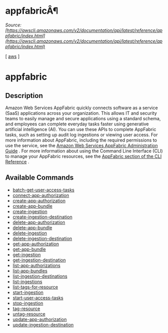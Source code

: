 # appfabricÂ¶

*Source: [https://awscli.amazonaws.com/v2/documentation/api/latest/reference/appfabric/index.html](https://awscli.amazonaws.com/v2/documentation/api/latest/reference/appfabric/index.html)*

[ [aws](https://awscli.amazonaws.com/v2/documentation/api/latest/reference/index.html#cli-aws) ]

# appfabric

## Description

Amazon Web Services AppFabric quickly connects software as a service (SaaS) applications across your organization. This allows IT and security teams to easily manage and secure applications using a standard schema, and employees can complete everyday tasks faster using generative artificial intelligence (AI). You can use these APIs to complete AppFabric tasks, such as setting up audit log ingestions or viewing user access. For more information about AppFabric, including the required permissions to use the service, see the [Amazon Web Services AppFabric Administration Guide](https://docs.aws.amazon.com/appfabric/latest/adminguide/) . For more information about using the Command Line Interface (CLI) to manage your AppFabric resources, see the [AppFabric section of the CLI Reference](https://docs.aws.amazon.com/cli/latest/reference/appfabric/index.html) .

## Available Commands

- [batch-get-user-access-tasks](https://awscli.amazonaws.com/v2/documentation/api/latest/reference/appfabric/batch-get-user-access-tasks.html)
- [connect-app-authorization](https://awscli.amazonaws.com/v2/documentation/api/latest/reference/appfabric/connect-app-authorization.html)
- [create-app-authorization](https://awscli.amazonaws.com/v2/documentation/api/latest/reference/appfabric/create-app-authorization.html)
- [create-app-bundle](https://awscli.amazonaws.com/v2/documentation/api/latest/reference/appfabric/create-app-bundle.html)
- [create-ingestion](https://awscli.amazonaws.com/v2/documentation/api/latest/reference/appfabric/create-ingestion.html)
- [create-ingestion-destination](https://awscli.amazonaws.com/v2/documentation/api/latest/reference/appfabric/create-ingestion-destination.html)
- [delete-app-authorization](https://awscli.amazonaws.com/v2/documentation/api/latest/reference/appfabric/delete-app-authorization.html)
- [delete-app-bundle](https://awscli.amazonaws.com/v2/documentation/api/latest/reference/appfabric/delete-app-bundle.html)
- [delete-ingestion](https://awscli.amazonaws.com/v2/documentation/api/latest/reference/appfabric/delete-ingestion.html)
- [delete-ingestion-destination](https://awscli.amazonaws.com/v2/documentation/api/latest/reference/appfabric/delete-ingestion-destination.html)
- [get-app-authorization](https://awscli.amazonaws.com/v2/documentation/api/latest/reference/appfabric/get-app-authorization.html)
- [get-app-bundle](https://awscli.amazonaws.com/v2/documentation/api/latest/reference/appfabric/get-app-bundle.html)
- [get-ingestion](https://awscli.amazonaws.com/v2/documentation/api/latest/reference/appfabric/get-ingestion.html)
- [get-ingestion-destination](https://awscli.amazonaws.com/v2/documentation/api/latest/reference/appfabric/get-ingestion-destination.html)
- [list-app-authorizations](https://awscli.amazonaws.com/v2/documentation/api/latest/reference/appfabric/list-app-authorizations.html)
- [list-app-bundles](https://awscli.amazonaws.com/v2/documentation/api/latest/reference/appfabric/list-app-bundles.html)
- [list-ingestion-destinations](https://awscli.amazonaws.com/v2/documentation/api/latest/reference/appfabric/list-ingestion-destinations.html)
- [list-ingestions](https://awscli.amazonaws.com/v2/documentation/api/latest/reference/appfabric/list-ingestions.html)
- [list-tags-for-resource](https://awscli.amazonaws.com/v2/documentation/api/latest/reference/appfabric/list-tags-for-resource.html)
- [start-ingestion](https://awscli.amazonaws.com/v2/documentation/api/latest/reference/appfabric/start-ingestion.html)
- [start-user-access-tasks](https://awscli.amazonaws.com/v2/documentation/api/latest/reference/appfabric/start-user-access-tasks.html)
- [stop-ingestion](https://awscli.amazonaws.com/v2/documentation/api/latest/reference/appfabric/stop-ingestion.html)
- [tag-resource](https://awscli.amazonaws.com/v2/documentation/api/latest/reference/appfabric/tag-resource.html)
- [untag-resource](https://awscli.amazonaws.com/v2/documentation/api/latest/reference/appfabric/untag-resource.html)
- [update-app-authorization](https://awscli.amazonaws.com/v2/documentation/api/latest/reference/appfabric/update-app-authorization.html)
- [update-ingestion-destination](https://awscli.amazonaws.com/v2/documentation/api/latest/reference/appfabric/update-ingestion-destination.html)